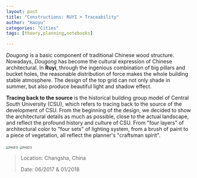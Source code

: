 ```yaml
---
layout: post
title: "Constructions: RUYI + Traceability"
author: "Haoyu"
categories: "Cities" 
tags: [theory,planning,notebooks]

---
```


*Dougong* is a basic component of traditional Chinese wood structure. Nowadays, *Dougong* has become the cultural expression of Chinese architectural. In **Ruyi**, through the ingenious combination of big pillars and bucket holes, the reasonable distribution of force makes the whole building stable atmosphere. The design of the top grid can not only shade in summer, but also produce beautiful light and shadow effect. 

**Tracing back to the source** is the historical building group model of Central South University (CSU), which refers to tracing back to the source of the development of CSU. From the beginning of the design, we decided to show the architectural details as much as possible, close to the actual landscape, and reflect the profound history and culture of CSU. From "four layers" of architectural color to "four sets" of lighting system, from a brush of paint to a piece of vegetation, all reflect the planner's "craftsman spirit".

<img src="../assets/img/PAGE12.png" alt="PAGE12" style="zoom: 50%;" />

<img src="../assets/img/PAGE13.png" alt="PAGE13" style="zoom: 50%;" />



> Location: Changsha, China
>
> Date: 06/2017 & 01/2018